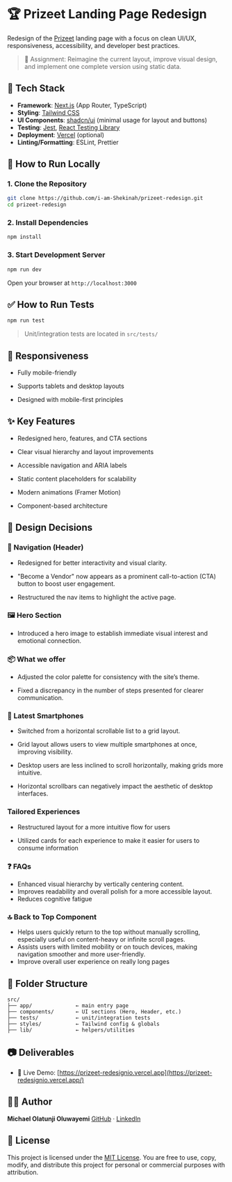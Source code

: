 # 🏆 Prizeet Landing Page Redesign

Redesign of the [Prizeet](https://www.prizeet.com) landing page with a focus on clean UI/UX, responsiveness, accessibility, and developer best practices.

> 🌟 Assignment: Reimagine the current layout, improve visual design, and implement one complete version using static data.

## 🔧 Tech Stack

- **Framework**: [Next.js](https://nextjs.org/) (App Router, TypeScript)
- **Styling**: [Tailwind CSS](https://tailwindcss.com/)
- **UI Components**: [shadcn/ui](https://ui.shadcn.com/) (minimal usage for layout and buttons)
- **Testing**: [Jest](https://jestjs.io/), [React Testing Library](https://testing-library.com/)
- **Deployment**: [Vercel](https://vercel.com/) (optional)
- **Linting/Formatting**: ESLint, Prettier

## 🚀 How to Run Locally

### 1. Clone the Repository

```bash
git clone https://github.com/i-am-Shekinah/prizeet-redesign.git
cd prizeet-redesign
```

### 2. Install Dependencies

```bash
npm install
```

### 3. Start Development Server

```bash
npm run dev
```

Open your browser at `http://localhost:3000`

## ✅ How to Run Tests

```bash
npm run test
```

> Unit/integration tests are located in `src/tests/`

## 📱 Responsiveness

- Fully mobile-friendly

- Supports tablets and desktop layouts

- Designed with mobile-first principles

## ✨ Key Features

- Redesigned hero, features, and CTA sections

- Clear visual hierarchy and layout improvements

- Accessible navigation and ARIA labels

- Static content placeholders for scalability

- Modern animations (Framer Motion)

- Component-based architecture

## 🧠 Design Decisions

### 🧭 Navigation (Header)

- Redesigned for better interactivity and visual clarity.

- "Become a Vendor" now appears as a prominent call-to-action (CTA) button to boost user engagement.

- Restructured the nav items to highlight the active page.

### 🖼️ Hero Section

- Introduced a hero image to establish immediate visual interest and emotional connection.

### 📦 What we offer

- Adjusted the color palette for consistency with the site’s theme.

- Fixed a discrepancy in the number of steps presented for clearer communication.

### 📱 Latest Smartphones

- Switched from a horizontal scrollable list to a grid layout.
- Grid layout allows users to view multiple smartphones at once, improving visibility.

- Desktop users are less inclined to scroll horizontally, making grids more intuitive.

- Horizontal scrollbars can negatively impact the aesthetic of desktop interfaces.

### Tailored Experiences

- Restructured layout for a more intuitive flow for users

- Utilized cards for each experience to make it easier for users to consume information

### ❓ FAQs

- Enhanced visual hierarchy by vertically centering content.
- Improves readability and overall polish for a more accessible layout.
- Reduces cognitive fatigue

### 🔝 Back to Top Component

- Helps users quickly return to the top without manually scrolling, especially useful on content-heavy or infinite scroll pages.
- Assists users with limited mobility or on touch devices, making navigation smoother and more user-friendly.
- Improve overall user experience on really long pages

## 📁 Folder Structure

```
src/
├── app/              ← main entry page
├── components/       ← UI sections (Hero, Header, etc.)
├── tests/            ← unit/integration tests
├── styles/           ← Tailwind config & globals
├── lib/              ← helpers/utilities
```

## 📷 Deliverables

- 🔗 Live Demo: [https://prizeet-redesignio.vercel.app](https://prizeet-redesignio.vercel.app/)

## 👨‍💻 Author

**Michael Olatunji Oluwayemi**
[GitHub](https://github.com/i-am-Shekinah) · [LinkedIn](https://www.linkedin.com/in/michael-olatunji-75347b247/)

## 📄 License

This project is licensed under the [MIT License](LICENSE).
You are free to use, copy, modify, and distribute this project for personal or commercial purposes with attribution.

